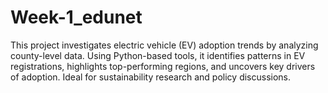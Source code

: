 # Week-1_edunet
This project investigates electric vehicle (EV) adoption trends by analyzing county-level data. Using Python-based tools, it identifies patterns in EV registrations, highlights top-performing regions, and uncovers key drivers of adoption. Ideal for sustainability research and policy discussions.

